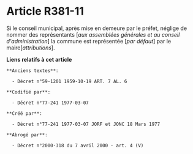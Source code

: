 # Article R381-11

Si le conseil municipal, après mise en demeure par le préfet, néglige de nommer des représentants [*aux assemblées générales
et au conseil d'administration*] la commune est représentée [*par défaut*] par le maire[*attributions*].

**Liens relatifs à cet article**

	**Anciens textes**:

	  - Décret n°59-1201 1959-10-19 ART. 7 AL. 6

	**Codifié par**:

	  - Décret n°77-241 1977-03-07

	**Créé par**:

	  - Décret n°77-241 1977-03-07 JORF et JONC 18 Mars 1977

	**Abrogé par**:

	  - Décret n°2000-318 du 7 avril 2000 - art. 4 (V)
